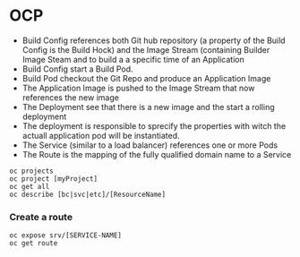 # OCP

* Build Config references both Git hub repository (a property of the Build Config is the Build Hock) and the Image Stream (containing Builder Image Steam and to build a a specific time of an Application
* Build Config start a Build Pod.
* Build Pod checkout the Git Repo and produce an Application Image
* The Application Image is pushed to the Image Stream that now references the new image
* The Deployment see that there is a new image and the start a rolling deployment
* The deployment is responsible to sprecify the properties with witch the actuall application pod will be instantiated.
* The Service (similar to a load balancer) references one or more Pods
* The Route is the mapping of the fully qualified domain name to a Service

```
oc projects
oc project [myProject]
oc get all 
oc describe [bc|svc|etc]/[ResourceName]
```

### Create a route

```
oc expose srv/[SERVICE-NAME]
oc get route
```
